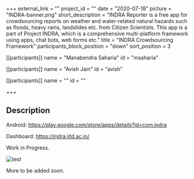 +++
external_link = ""
project_id = ""
date = "2020-07-18"
picture = "INDRA-banner.png"
short_description = "INDRA Reporter is a free app for crowdsourcing reports on weather and water-related natural hazards such as floods, heavy rains, landslides etc. from Citizen Scientists. This app is a part of Project INDRA, which is a comprehensive multi-platform framework using apps, chat bots, web forms etc."
title = "INDRA Crowdsourcing Framework"
participants_block_position = "down"
sort_position = 3



[[participants]]
    name = "Manabendra Saharia"
    id = "msaharia"

[[participants]]
    name = "Avish Jain"
    id = "avish"

[[participants]]
    name = ""
    id = ""

+++

## Description

Android: https://play.google.com/store/apps/details?id=com.indra

Dashboard: https://indra.iitd.ac.in/

Work in Progress.

![test](/img/projects/INDRA-banner.png)

More to be added soon.
